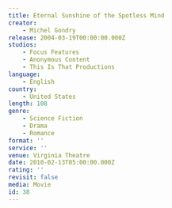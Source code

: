```yaml
---
title: Eternal Sunshine of the Spotless Mind
creator:
    - Michel Gondry
release: 2004-03-19T00:00:00.000Z
studios:
    - Focus Features
    - Anonymous Content
    - This Is That Productions
language:
    - English
country:
    - United States
length: 108
genre:
    - Science Fiction
    - Drama
    - Romance
format: ''
service: ''
venue: Virginia Theatre
date: 2010-02-13T05:00:00.000Z
rating: ''
revisit: false
media: Movie
id: 38
---
```



